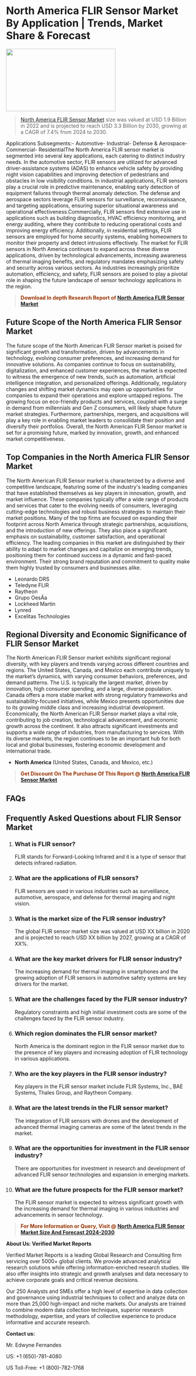 <p><h1>North America FLIR Sensor Market By Application | Trends, Market Share & Forecast</h1><p><img class="aligncenter size-medium wp-image-105565" src="https://ffe5etoiles.com/wp-content/uploads/2025/01/MST7-300x171.png" alt="" width="300" height="171" /></p><blockquote><p><a href="https://www.verifiedmarketreports.com/download-sample/?rid=566458&utm_source=Github-NA&utm_medium=362" target="_blank">North America FLIR Sensor Market</a> size was valued at USD 1.9 Billion in 2022 and is projected to reach USD 3.3 Billion by 2030, growing at a CAGR of 7.4% from 2024 to 2030.</p></blockquote>Applications Subsegments:- Automotive- Industrial- Defense & Aerospace- Commercial- ResidentialThe North America FLIR sensor market is segmented into several key applications, each catering to distinct industry needs. In the automotive sector, FLIR sensors are utilized for advanced driver-assistance systems (ADAS) to enhance vehicle safety by providing night vision capabilities and improving detection of pedestrians and obstacles in low visibility conditions. In industrial applications, FLIR sensors play a crucial role in predictive maintenance, enabling early detection of equipment failures through thermal anomaly detection. The defense and aerospace sectors leverage FLIR sensors for surveillance, reconnaissance, and targeting applications, ensuring superior situational awareness and operational effectiveness.Commercially, FLIR sensors find extensive use in applications such as building diagnostics, HVAC efficiency monitoring, and energy auditing, where they contribute to reducing operational costs and improving energy efficiency. Additionally, in residential settings, FLIR sensors are employed for home security systems, enabling homeowners to monitor their property and detect intrusions effectively. The market for FLIR sensors in North America continues to expand across these diverse applications, driven by technological advancements, increasing awareness of thermal imaging benefits, and regulatory mandates emphasizing safety and security across various sectors. As industries increasingly prioritize automation, efficiency, and safety, FLIR sensors are poised to play a pivotal role in shaping the future landscape of sensor technology applications in the region.</p><blockquote><p><span style="color: #993300;"><strong>Download In depth Research Report of <a href="https://www.verifiedmarketreports.com/download-sample/?rid=566458&utm_source=Github-NA&utm_medium=362">North America FLIR Sensor Market</a></strong></span></p></blockquote><h2>Future Scope of the North America FLIR Sensor Market</h2><p>The future scope of the North American FLIR Sensor market is poised for significant growth and transformation, driven by advancements in technology, evolving consumer preferences, and increasing demand for innovative solutions. As companies continue to focus on sustainability, digitalization, and enhanced customer experiences, the market is expected to witness the emergence of new trends, such as automation, artificial intelligence integration, and personalized offerings. Additionally, regulatory changes and shifting market dynamics may open up opportunities for companies to expand their operations and explore untapped regions. The growing focus on eco-friendly products and services, coupled with a surge in demand from millennials and Gen Z consumers, will likely shape future market strategies. Furthermore, partnerships, mergers, and acquisitions will play a key role in enabling market leaders to consolidate their position and diversify their portfolios. Overall, the North American FLIR Sensor market is set for a promising future, marked by innovation, growth, and enhanced market competitiveness.</p><h2>Top Companies in the North America FLIR Sensor Market</h2><p>The North American FLIR Sensor market is characterized by a diverse and competitive landscape, featuring some of the industry's leading companies that have established themselves as key players in innovation, growth, and market influence. These companies typically offer a wide range of products and services that cater to the evolving needs of consumers, leveraging cutting-edge technologies and robust business strategies to maintain their market positions. Many of the top firms are focused on expanding their footprint across North America through strategic partnerships, acquisitions, and the introduction of new offerings. They also place a significant emphasis on sustainability, customer satisfaction, and operational efficiency. The leading companies in this market are distinguished by their ability to adapt to market changes and capitalize on emerging trends, positioning them for continued success in a dynamic and fast-paced environment. Their strong brand reputation and commitment to quality make them highly trusted by consumers and businesses alike.</p><p><ul><li>Leonardo DRS </li><li> Teledyne FLIR </li><li> Raytheon </li><li> Grupo OesÃ­a </li><li> Lockheed Martin </li><li> Lynred </li><li> Excelitas Technologies</li></ul></p><h2>Regional Diversity and Economic Significance of FLIR Sensor Market</h2><p>The North American FLIR Sensor market exhibits significant regional diversity, with key players and trends varying across different countries and regions. The United States, Canada, and Mexico each contribute uniquely to the market’s dynamics, with varying consumer behaviors, preferences, and demand patterns. The U.S. is typically the largest market, driven by innovation, high consumer spending, and a large, diverse population. Canada offers a more stable market with strong regulatory frameworks and sustainability-focused initiatives, while Mexico presents opportunities due to its growing middle class and increasing industrial development. Economically, the North American FLIR Sensor market plays a vital role, contributing to job creation, technological advancement, and economic growth across the continent. It also attracts significant investments and supports a wide range of industries, from manufacturing to services. With its diverse markets, the region continues to be an important hub for both local and global businesses, fostering economic development and international trade.</p><ul> <li><strong>North America</strong> (United States, Canada, and Mexico, etc.)</li></ul><blockquote><p><span style="color: #993300;"><strong>Get Discount On The Purchase Of This Report @ <a href="https://www.verifiedmarketreports.com/ask-for-discount/?rid=566458&utm_source=Github-NA&utm_medium=362">North America FLIR Sensor Market</a></strong></span></p></blockquote><h2>FAQs</h2><p><h2>Frequently Asked Questions about FLIR Sensor Market</h2><ol> <li> <h3>What is FLIR sensor?</div><div></h3> <p>FLIR stands for Forward-Looking Infrared and it is a type of sensor that detects infrared radiation.</p> </li> <li> <h3>What are the applications of FLIR sensors?</div><div></h3> <p>FLIR sensors are used in various industries such as surveillance, automotive, aerospace, and defense for thermal imaging and night vision.</p> </li> <li> <h3>What is the market size of the FLIR sensor industry?</div><div></h3> <p>The global FLIR sensor market size was valued at USD XX billion in 2020 and is projected to reach USD XX billion by 2027, growing at a CAGR of XX%.</p> </li> <li> <h3>What are the key market drivers for FLIR sensor industry?</div><div></h3> <p>The increasing demand for thermal imaging in smartphones and the growing adoption of FLIR sensors in automotive safety systems are key drivers for the market.</p> </li> <li> <h3>What are the challenges faced by the FLIR sensor industry?</div><div></h3> <p>Regulatory constraints and high initial investment costs are some of the challenges faced by the FLIR sensor industry.</p> </li> <li> <h3>Which region dominates the FLIR sensor market?</div><div></h3> <p>North America is the dominant region in the FLIR sensor market due to the presence of key players and increasing adoption of FLIR technology in various applications.</p> </li> <li> <h3>Who are the key players in the FLIR sensor industry?</div><div></h3> <p>Key players in the FLIR sensor market include FLIR Systems, Inc., BAE Systems, Thales Group, and Raytheon Company.</p> </li> <li> <h3>What are the latest trends in the FLIR sensor market?</div><div></h3> <p>The integration of FLIR sensors with drones and the development of advanced thermal imaging cameras are some of the latest trends in the market.</p> </li> <li> <h3>What are the opportunities for investment in the FLIR sensor industry?</div><div></h3> <p>There are opportunities for investment in research and development of advanced FLIR sensor technologies and expansion in emerging markets.</p> </li> <li> <h3>What are the future prospects for the FLIR sensor market?</div><div></h3> <p>The FLIR sensor market is expected to witness significant growth with the increasing demand for thermal imaging in various industries and advancements in sensor technology.</p> </li></ol></body></html></p><blockquote><p><span style="color: #993300;"><strong>For More Information or Query, Visit @ <a href="https://www.verifiedmarketreports.com/product/flir-sensor-market/">North America FLIR Sensor Market Size And Forecast 2024-2030</a></strong></span></p></blockquote><p><strong>About Us: Verified Market Reports</strong></p><p>Verified Market Reports is a leading Global Research and Consulting firm servicing over 5000+ global clients. We provide advanced analytical research solutions while offering information-enriched research studies. We also offer insights into strategic and growth analyses and data necessary to achieve corporate goals and critical revenue decisions.</p><p>Our 250 Analysts and SMEs offer a high level of expertise in data collection and governance using industrial techniques to collect and analyze data on more than 25,000 high-impact and niche markets. Our analysts are trained to combine modern data collection techniques, superior research methodology, expertise, and years of collective experience to produce informative and accurate research.</p><p><strong>Contact us:</strong></p><p>Mr. Edwyne Fernandes</p><p>US: +1 (650)-781-4080</p><p>US Toll-Free: +1 (800)-782-1768</p>
